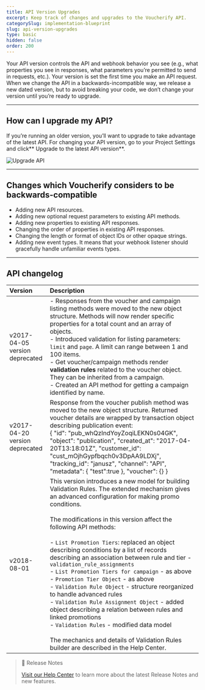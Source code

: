 ```yaml
---
title: API Version Upgrades
excerpt: Keep track of changes and upgrades to the Voucherify API.
categorySlug: implementation-blueprint
slug: api-version-upgrades
type: basic
hidden: false
order: 200
---
```


Your API version controls the API and webhook behavior you see (e.g., what properties you see in responses, what parameters you’re permitted to send in requests, etc.). Your version is set the first time you make an API request. When we change the API in a backwards-incompatible way, we release a new dated version, but to avoid breaking your code, we don’t change your version until you’re ready to upgrade.

---

## How can I upgrade my API?

If you’re running an older version, you’ll want to upgrade to take advantage of the latest API. For changing your API version, go to your Project Settings and click** Upgrade to the latest API version**.

<!-- ![Upgrade API](../../assets/img/guides_development_api_version_upgrades_upgrade_1.png "Upgrade API") -->
![Upgrade API](https://files.readme.io/d5b3ce2-upgrade-API.png "Upgrade API")

---

## Changes which Voucherify considers to be backwards-compatible

- Adding new API resources.
- Adding new optional request parameters to existing API methods.
- Adding new properties to existing API responses.
- Changing the order of properties in existing API responses.
- Changing the length or format of object IDs or other opaque strings. 
- Adding new event types. It means that your webhook listener should gracefully handle unfamiliar events types.

---

## API changelog

| Version | Description |
|:---|:---|
| v2017-04-05 <br>version deprecated | - Responses from the voucher and campaign listing methods were moved to the new object structure. Methods will now render specific properties for a total count and an array of objects.<br>- Introduced validation for listing parameters: `limit` and `page`. A limit can range between 1 and 100 items.<br>- Get voucher/campaign methods render **validation rules** related to the voucher object. They can be inherited from a campaign.<br>- Created an API method for getting a campaign identified by name. |
| v2017-04-20 <br>version deprecated | Response from the voucher publish method was moved to the new object structure. Returned voucher details are wrapped by transaction object describing publication event:<br>{ "id": "pub_whQzIndYoyZoqiLEKN0s04GK", "object": "publication", "created_at": "2017-04-20T13:18:01Z", "customer_id": "cust_mOjhGypfbqch0v3DpAA9LDXj", "tracking_id": "janusz", "channel": "API", "metadata": { "test":true }, "voucher": {} } |
| v2018-08-01 | This version introduces a new model for building Validation Rules. The extended mechanism gives an advanced configuration for making promo conditions.<br><br>The modifications in this version affect the following API methods:<br><br>- `List Promotion Tiers`: replaced an object describing conditions by a list of records describing an association between rule and tier - `validation_rule_assignments`<br>- `List Promotion Tiers for campaign` - as above<br>- `Promotion Tier Object` - as above<br>- `Validation Rule Object` - structure reorganized to handle advanced rules<br>- `Validation Rule Assignment Object` - added object describing a relation between rules and linked promotions<br>- `Validation Rules` - modified data model<br><br>The mechanics and details of Validation Rules builder are described in the Help Center. |

> 📘 Release Notes
>
> [Visit our Help Center](https://support.voucherify.io/article/23-whats-new-in-voucherify) to learn more about the latest Release Notes and new features.
